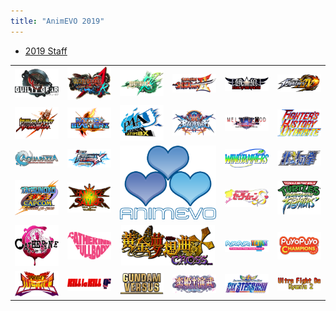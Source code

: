 ```yaml
---
title: "AnimEVO 2019"
---
```

- [2019 Staff](/results/animevo-2019/2019-staff)

<table><tbody><tr><td style="text-align: left;"><a href="/results/animevo-2019/2019-ggml"><img src="/uploads/Guilty_Gear-1_logo.png" alt="Guilty Gear: The Missing Link"></a></td><td style="text-align: left;"><a href="/results/animevo-2019/2019-ggacplusr"><img src="/uploads/game_ggplusr.png" alt="Guilty Gear AC+R"></a></td><td style="text-align: left;"><a href="/results/animevo-2019/2019-xrd"><img src="/uploads/xrd_logo_420.png" alt="Guilty Gear Xrd REV 2"></a></td><td style="text-align: left;"><a href="/results/animevo-2019/2019-ss2"><img src="/uploads/logo_ss2.png" alt="Samurai Shodown II"></a></td><td style="text-align: left;"><a href="/results/animevo-2019/2019-garou"><img src="/uploads/logo_garou.png" alt="Garou: Mark of the Wolves"></a></td><td style="text-align: left;"><a href="/results/animevo-2019/2019-kofxiv"><img src="/uploads/logo_kof14.png" alt="The King of Fighters XIV"></a></td></tr><tr><td style="text-align: left;"><a href="/results/animevo-2019/2019-maab"><img src="/uploads/logo_maab_en_420.png" alt="Million Arthur Arcana Blood"></a></td><td style="text-align: left;"><a href="/results/animevo-2019/2019-npb"><img src="/uploads/game_npb.png" alt="Nitroplus Blasterz: Heroines Infinite Duel"></a></td><td style="text-align: left;"><a href="/results/animevo-2019/2019-p4au"><img src="/uploads/game_P4AU_big.png" alt="Persona 4 Arena"></a></td><td style="text-align: left;"><a href="/results/animevo-2019/2019-bbcf"><img src="/uploads/logo_bbcf.png" alt="Blazblue Central Fiction"></a></td><td style="text-align: left;"><a href="/results/animevo-2019/2019-mbaacc"><img src="/uploads/game_melty.png" alt="Melty Blood"></a></td><td style="text-align: left;"><a href="/results/animevo-2019/2019-fhd"><img src="/uploads/logo_fhd.png" alt="Fighter's History Dynamite"></a></td></tr><tr><td style="text-align: left;"><a href="/results/animevo-2019/2019-aquapazza"><img src="/uploads/game_aquapazza.png" alt="Aquapazza: Aquaplus Dream Match"></a></td><td style="text-align: left;"><a href="/results/animevo-2019/2019-dfci"><img src="/uploads/game_dfci.png" alt="DFCi"></a></td><td style="text-align: center;" colspan="2" rowspan="2"><img src="/uploads/AnimEVO_no_waifu.png" alt="AnimEVO"></td><td style="text-align: left;"><a href="/results/animevo-2019/2019-windjammers"><img src="/uploads/logo_wj.png" alt="Windjammers"></a></td><td style="text-align: left;"><a href="/results/animevo-2019/2019-hnk"><img src="/uploads/logo-hnk.png" alt="Hokuto no Ken"></a></td></tr><tr><td style="text-align: left;"><a href="/results/animevo-2019/2019-tvc"><img src="/uploads/logo_tvc.png" alt="Tatsunoko vs. Capcom: Ultimate All-Stars"></a></td><td style="text-align: left;"><a href="/results/animevo-2019/2019-vsav"><img src="/uploads/vsav_v3.png" alt="Vampire Savior"></a></td><td style="text-align: left;"><a href="/results/animevo-2019/2019-sms"><img src="/uploads/logo_sms.png" alt="Sailor Moon S"></a></td><td style="text-align: left;"><a href="/results/animevo-2019/2019-tmnttf"><img src="/uploads/logo_tmnttf.png" alt="TMNT Tournament Fighters"></a></td></tr><tr><td style="text-align: left;"><a href="/results/animevo-2019/2019-catherine"><img src="/uploads/game_catherine.png" alt="Catherine (Original)"></a></td><td style="text-align: center;"><a href="/results/animevo-2019/2019-catherine-fb"><img src="/uploads/logo_catherinefb.png" alt="Catherine: Full Body"></a></td><td style="text-align: center;" colspan="2"><a href="/results/animevo-2019/2019-umineko"><img src="/uploads/umineko_logo.png" alt="Umineko: Golden Fantasia" width="150px"></a></td><td style="text-align: center;"><a href="/results/animevo-2019/2019-ppt"><img src="/uploads/game_puyotet.png" alt="Puyo Puyo Tetris"></a></td><td style="text-align: center;"><a href="/results/animevo-2019/2019-ppc"><img src="/uploads/logo_ppc_420.png" alt="Puyo Puyo Champions"></a></td></tr><tr><td style="text-align: left;"><a href="/results/animevo-2019/2019-pj"><img src="/uploads/logo_project_justice_420.png" alt="Project Justice"></a></td><td style="text-align: center;"><a href="/results/animevo-2019/2019-klk"><img src="/uploads/logo_klk.png" alt="Kill la Kill The Game IF"></a></td><td style="text-align: center;"><a href="/results/animevo-2019/2019-gundam"><img src="/uploads/game_gundam_vs_us.png" alt="Gundam VS (PS4)"></a></td><td style="text-align: center;"><a href="/results/animevo-2019/2019-koihime"><img src="/uploads/koihime-enbu-rrr-420.png" alt="Koihime Enbu RyoRaiRai"></a></td><td style="text-align: center;"><a href="/results/animevo-2019/2019-ah3lmss"><img src="/uploads/logo_ah3lmss.png" alt="Arcana Heart 3 Love Max Six StarS!!!!!!"></a></td><td style="text-align: left;"><a href="/results/animevo-2019/2019-kyanta"><img src="/uploads/logo_ufd_kyanta.png" alt="Ultra Fight Da ! Kyanta 2"></a></td></tr></tbody></table>
